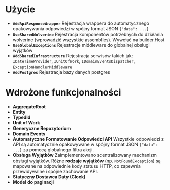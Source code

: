 # Użycie

* **`AddApiResponseWrapper`**
  Rejestracja wrappera do automatycznego opakowywania odpowiedzi w spójny format JSON `{"data": ...}`
* **`UseSharedWolverine`**
  Rejestracja komponentów potrzebnych do działania wolverine (wprowadzić wszystkie assemblies). Wywołać na builder.Host
* **`UseGlobalExceptions`**
  Rejestracje middleware do globalnej obsługi wyjątków
* **`AddSharedInfrastructure`**
  Rejestracja serwisów takich jak: `IDateTimeProvider`, `IUnitOfWork`, `IDomainEventsDispatcher`, `ExceptionHandlerMiddleware`
* **`AddPostgres`**
  Rejestracja bazy danych postgres

# Wdrożone funkcjonalności

* **AggregateRoot**
* **Entity**
* **TypedId**
* **Unit of Work**  
* **Generyczne Repozytorium**   
* **Domain Events**
* **Automatyczne Formatowanie Odpowiedzi API**
    Wszystkie odpowiedzi z API są automatycznie opakowywane w spójny format JSON `{"data": ...}` za pomocą globalnego filtra akcji.
* **Obsługa Wyjątków**
    Zaimplementowano scentralizowany mechanizm obsługi wyjątków. Różne **rodzaje wyjątków** (np. `NotFoundException`) są mapowane na odpowiednie kody statusu HTTP, co zapewnia przewidywalne i spójne zachowanie API.
* **Statyczny Dostawca Daty (Clock)**
* **Model do paginacji**
